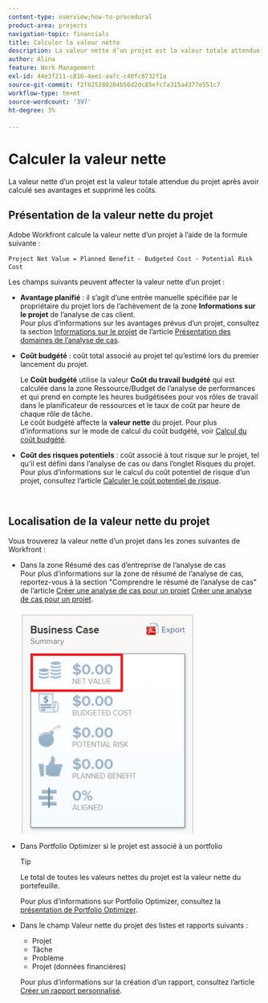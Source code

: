 ```yaml
---
content-type: overview;how-to-procedural
product-area: projects
navigation-topic: financials
title: Calculer la valeur nette
description: La valeur nette d’un projet est la valeur totale attendue du projet après avoir calculé ses avantages et supprimé les coûts.
author: Alina
feature: Work Management
exl-id: 44e3f211-c816-4ee1-aafc-c40fc8732f1a
source-git-commit: f2f825280204b56d2dc85efc7a315a4377e551c7
workflow-type: tm+mt
source-wordcount: '397'
ht-degree: 3%

---
```


# Calculer la valeur nette

La valeur nette d’un projet est la valeur totale attendue du projet après avoir calculé ses avantages et supprimé les coûts. 

## Présentation de la valeur nette du projet

Adobe Workfront calcule la valeur nette d’un projet à l’aide de la formule suivante : 

```
Project Net Value = Planned Benefit - Budgeted Cost - Potential Risk Cost
```

Les champs suivants peuvent affecter la valeur nette d’un projet :

* **Avantage planifié** : il s’agit d’une entrée manuelle spécifiée par le propriétaire du projet lors de l’achèvement de la zone **Informations sur le projet** de l’analyse de cas client.\
  Pour plus d’informations sur les avantages prévus d’un projet, consultez la section [Informations sur le projet](../../../manage-work/projects/define-a-business-case/areas-of-business-case.md#project-info) de l’article [Présentation des domaines de l’analyse de cas](../../../manage-work/projects/define-a-business-case/areas-of-business-case.md).

* **Coût budgété** : coût total associé au projet tel qu’estimé lors du premier lancement du projet.

  Le **Coût budgété** utilise la valeur **Coût du travail budgété** qui est calculée dans la zone Ressource/Budget de l’analyse de performances et qui prend en compte les heures budgétisées pour vos rôles de travail dans le planificateur de ressources et le taux de coût par heure de chaque rôle de tâche.\
  Le coût budgété affecte la **valeur nette** du projet. Pour plus d’informations sur le mode de calcul du coût budgété, voir [Calcul du coût budgété](../../../manage-work/projects/project-finances/budgeted-cost.md).

* **Coût des risques potentiels** : coût associé à tout risque sur le projet, tel qu’il est défini dans l’analyse de cas ou dans l’onglet Risques du projet.\
  Pour plus d’informations sur le calcul du coût potentiel de risque d’un projet, consultez l’article [Calculer le coût potentiel de risque](../../../manage-work/projects/project-finances/potential-risk-cost.md).

   

## Localisation de la valeur nette du projet

Vous trouverez la valeur nette d’un projet dans les zones suivantes de Workfront :

* Dans la zone Résumé des cas d’entreprise de l’analyse de cas \
  Pour plus d’informations sur la zone de résumé de l’analyse de cas, reportez-vous à la section &quot;Comprendre le résumé de l’analyse de cas&quot; de l’article [Créer une analyse de cas pour un projet](../../../manage-work/projects/define-a-business-case/create-business-case.md) [Créer une analyse de cas pour un projet](../../../manage-work/projects/define-a-business-case/create-business-case.md).

  ![](assets/net-value-on-business-case-summary-highlighted-350x444.png)

* Dans Portfolio Optimizer si le projet est associé à un portfolio

  >[!TIP]
  >
  >Le total de toutes les valeurs nettes du projet est la valeur nette du portefeuille.

  Pour plus d’informations sur Portfolio Optimizer, consultez la [présentation de Portfolio Optimizer](../../../manage-work/portfolios/portfolio-optimizer/portfolio-optimizer-overview.md).

* Dans le champ Valeur nette du projet des listes et rapports suivants :

   * Projet
   * Tâche
   * Problème
   * Projet (données financières)

  Pour plus d’informations sur la création d’un rapport, consultez l’article [Créer un rapport personnalisé](../../../reports-and-dashboards/reports/creating-and-managing-reports/create-custom-report.md).
